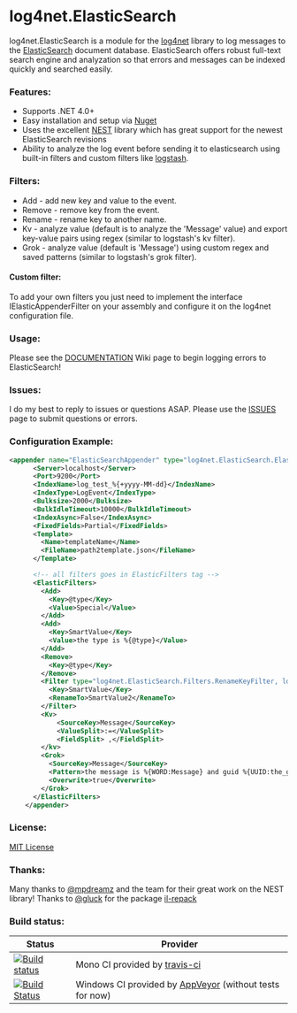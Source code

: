 log4net.ElasticSearch
=====================

log4net.ElasticSearch is a module for the [log4net](http://logging.apache.org/log4net/) library to log messages to the [ElasticSearch](http://www.elasticsearch.org) document database. ElasticSearch offers robust full-text search engine and analyzation so that errors and messages can be indexed quickly and searched easily.

### Features:
* Supports .NET 4.0+
* Easy installation and setup via [Nuget](https://nuget.org/packages/log4net.ElasticSearch/)
* Uses the excellent [NEST](https://github.com/Mpdreamz/NEST) library which has great support for the newest ElasticSearch revisions
* Ability to analyze the log event before sending it to elasticsearch using built-in filters and custom filters like [logstash]().

### Filters:
* Add - add new key and value to the event.
* Remove - remove key from the event.
* Rename - rename key to another name.
* Kv - analyze value (default is to analyze the 'Message' value) and export key-value pairs using regex (similar to logstash's kv filter).
* Grok - analyze value (default is 'Message') using custom regex and saved patterns (similar to logstash's grok filter).

#### Custom filter:
To add your own filters you just need to implement the interface IElasticAppenderFilter on your assembly and configure it on the log4net configuration file.

### Usage:
Please see the [DOCUMENTATION](https://github.com/jptoto/log4net.ElasticSearch/wiki/0-Documentation) Wiki page to begin logging errors to ElasticSearch!

### Issues:
I do my best to reply to issues or questions ASAP. Please use the [ISSUES](https://github.com/jptoto/log4net.ElasticSearch/issues) page to submit questions or errors.

### Configuration Example:
```xml
<appender name="ElasticSearchAppender" type="log4net.ElasticSearch.ElasticSearchAppender, log4net.ElasticSearch">
      <Server>localhost</Server>
      <Port>9200</Port>
      <IndexName>log_test_%{+yyyy-MM-dd}</IndexName>
      <IndexType>LogEvent</IndexType>
      <Bulksize>2000</Bulksize>
      <BulkIdleTimeout>10000</BulkIdleTimeout>
      <IndexAsync>False</IndexAsync>
      <FixedFields>Partial</FixedFields>
      <Template>
        <Name>templateName</Name>
        <FileName>path2template.json</FileName>
      </Template>

      <!-- all filters goes in ElasticFilters tag -->
      <ElasticFilters>
        <Add>
          <Key>@type</Key>
          <Value>Special</Value>
        </Add>
        <Add>
          <Key>SmartValue</Key>
          <Value>the type is %{@type}</Value>
        </Add>
        <Remove>
          <Key>@type</Key>
        </Remove>
        <Filter type="log4net.ElasticSearch.Filters.RenameKeyFilter, log4net.ElasticSearch">
          <Key>SmartValue</Key>
          <RenameTo>SmartValue2</RenameTo>
        </Filter>
        <Kv>
        	<SourceKey>Message</SourceKey>
        	<ValueSplit>:=</ValueSplit>
        	<FieldSplit> ,</FieldSplit>
        </kv>
        <Grok>
          <SourceKey>Message</SourceKey>
          <Pattern>the message is %{WORD:Message} and guid %{UUID:the_guid}</Pattern>
          <Overwrite>true</Overwrite>
        </Grok>
      </ElasticFilters>
    </appender>
```

### License:
[MIT License](https://github.com/jptoto/log4net.ElasticSearch/blob/master/LICENSE)

### Thanks:
Many thanks to [@mpdreamz](https://github.com/Mpdreamz) and the team for their great work on the NEST library!
Thanks to [@gluck](https://github.com/gluck) for the package [il-repack](https://github.com/gluck/il-repack)

### Build status:

| Status | Provider |
| ------ | -------- |
| [![Build status][TravisImg]][TravisLink] | Mono CI provided by [travis-ci][] |
| [![Build Status][AppVeyorImg]][AppVeyorLink] | Windows CI provided by [AppVeyor][] (without tests for now) |

[TravisImg]:https://travis-ci.org/urielha/log4net.ElasticSearch.svg?branch=master
[TravisLink]:https://travis-ci.org/urielha/log4net.ElasticSearch
[AppVeyorImg]:https://ci.appveyor.com/api/projects/status/a1nc4olvjw42728s
[AppVeyorLink]:https://ci.appveyor.com/project/urielha/log4net-elasticsearch

[travis-ci]:https://travis-ci.org/
[AppVeyor]:http://www.appveyor.com/

